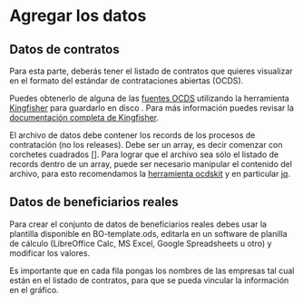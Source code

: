 # Agregar los datos


## Datos de contratos

Para esta parte, deberás tener el listado de contratos que quieres visualizar en el formato del estándar de contrataciones abiertas (OCDS).

Puedes obtenerlo de alguna de las [fuentes OCDS](https://kingfisher-scrape.readthedocs.io/en/latest/sources.html) utilizando la herramienta [Kingfisher](https://kingfisher-scrape.readthedocs.io/en/latest/use-standalone.html) para guardarlo en disco . Para más información puedes revisar la [documentación completa de Kingfisher](https://ocdskingfisher.readthedocs.io/en/latest/).

El archivo de datos debe contener los records de los procesos de contratación (no los releases). Debe ser un array, es decir comenzar con corchetes cuadrados []. Para lograr que el archivo sea sólo el listado de records dentro de un array, puede ser necesario manipular el contenido del archivo, para esto recomendamos la [herramienta ocdskit](https://github.com/open-contracting/ocdskit) y en particular [jq](https://github.com/open-contracting/ocdskit/blob/master/docs/Using_jq.md).

## Datos de beneficiarios reales

Para crear el conjunto de datos de beneficiarios reales debes usar la plantilla disponible en BO-template.ods, editarla en un software de planilla de cálculo (LibreOffice Calc, MS Excel, Google Spreadsheets u otro) y modificar los valores.

Es importante que en cada fila pongas los nombres de las empresas tal cual están en el listado de contratos, para que se pueda vincular la información en el gráfico.

